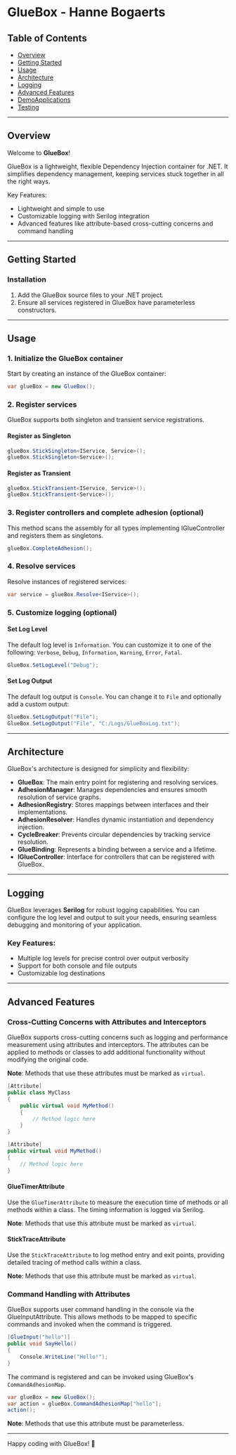 # GlueBox - Hanne Bogaerts

## Table of Contents

- [Overview](#overview)
- [Getting Started](#getting-started)
- [Usage](#usage)
- [Architecture](#architecture)
- [Logging](#logging)
- [Advanced Features](#advanced-features)
- [DemoApplications](#demoapplication)
- [Testing](#testing)

---

## Overview

Welcome to **GlueBox**!

GlueBox is a lightweight, flexible Dependency Injection container for .NET. It simplifies dependency management, keeping services stuck together in all the right ways.

Key Features:
- Lightweight and simple to use
- Customizable logging with Serilog integration
- Advanced features like attribute-based cross-cutting concerns and command handling

---

## Getting Started

### Installation

1. Add the GlueBox source files to your .NET project.
2. Ensure all services registered in GlueBox have parameterless constructors.

---

## Usage

### 1. Initialize the GlueBox container

Start by creating an instance of the GlueBox container:

```csharp
var glueBox = new GlueBox();
```

### 2. Register services

GlueBox supports both singleton and transient service registrations.

#### Register as Singleton
```csharp
glueBox.StickSingleton<IService, Service>();
glueBox.StickSingleton<Service>();
```

#### Register as Transient
```csharp
glueBox.StickTransient<IService, Service>();
glueBox.StickTransient<Service>();
```

### 3. Register controllers and complete adhesion (optional)

This method scans the assembly for all types implementing IGlueController and registers them as singletons.

```csharp
glueBox.CompleteAdhesion();
```

### 4. Resolve services

Resolve instances of registered services:

```csharp
var service = glueBox.Resolve<IService>();
```

### 5. Customize logging (optional)

#### Set Log Level
The default log level is `Information`. You can customize it to one of the following: `Verbose`, `Debug`, `Information`, `Warning`, `Error`, `Fatal`.

```csharp
GlueBox.SetLogLevel("Debug");
```

#### Set Log Output
The default log output is `Console`. You can change it to `File` and optionally add a custom output:

```csharp
GlueBox.SetLogOutput("File");
GlueBox.SetLogOutput("File", "C:/Logs/GlueBoxLog.txt");
```

---

## Architecture

GlueBox's architecture is designed for simplicity and flexibility:

- **GlueBox**: The main entry point for registering and resolving services.
- **AdhesionManager**: Manages dependencies and ensures smooth resolution of service graphs.
- **AdhesionRegistry**: Stores mappings between interfaces and their implementations.
- **AdhesionResolver**: Handles dynamic instantiation and dependency injection.
- **CycleBreaker**: Prevents circular dependencies by tracking service resolution.
- **GlueBinding**: Represents a binding between a service and a lifetime.
- **IGlueController**: Interface for controllers that can be registered with GlueBox.

---

## Logging

GlueBox leverages **Serilog** for robust logging capabilities. You can configure the log level and output to suit your needs, ensuring seamless debugging and monitoring of your application.

### Key Features:
- Multiple log levels for precise control over output verbosity
- Support for both console and file outputs
- Customizable log destinations

---

## Advanced Features

### Cross-Cutting Concerns with Attributes and Interceptors
GlueBox supports cross-cutting concerns such as logging and performance measurement using attributes and interceptors. The attributes can be applied to methods or classes to add additional functionality without modifying the original code.

**Note**: Methods that use these attributes must be marked as `virtual`.

```csharp
[Attribute]
public class MyClass
{
    public virtual void MyMethod()
    {
        // Method logic here
    }
}
```

```csharp
[Attribute]
public virtual void MyMethod()
{
    // Method logic here
}
```

#### GlueTimerAttribute

Use the `GlueTimerAttribute` to measure the execution time of methods or all methods within a class. The timing information is logged via Serilog.

**Note**: Methods that use this attribute must be marked as `virtual`.

#### StickTraceAttribute

Use the `StickTraceAttribute` to log method entry and exit points, providing detailed tracing of method calls within a class.

**Note**: Methods that use this attribute must be marked as `virtual`.


### Command Handling with Attributes
GlueBox supports user command handling in the console via the GlueInputAttribute. This allows methods to be mapped to specific commands and invoked when the command is triggered.

```csharp
[GlueInput("hello")]
public void SayHello()
{
    Console.WriteLine("Hello!");
}
```

The command is registered and can be invoked using GlueBox's `CommandAdhesionMap`.

```csharp
var glueBox = new GlueBox();
var action = glueBox.CommandAdhesionMap["hello"];
action(); 
```
**Note**: Methods that use this attribute must be parameterless.

---
Happy coding with GlueBox! 🚀
